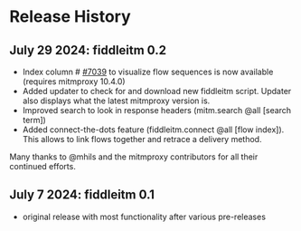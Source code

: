 # Release History

## July 29 2024: fiddleitm 0.2

- Index column # [#7039](https://github.com/mitmproxy/mitmproxy/pull/7039) to visualize flow sequences is now available (requires mitmproxy 10.4.0)
- Added updater to check for and download new fiddleitm script. Updater also displays what the latest mitmproxy version is.
- Improved search to look in response headers (mitm.search @all [search term])
- Added connect-the-dots feature (fiddleitm.connect @all [flow index]). This allows to link flows together and retrace a delivery method.

Many thanks to @mhils and the mitmproxy contributors for all their continued efforts.

## July 7 2024: fiddleitm 0.1

- original release with most functionality after various pre-releases